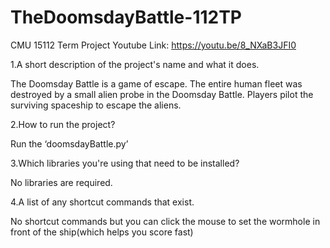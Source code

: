 # TheDoomsdayBattle-112TP
CMU 15112 Term Project  Youtube Link: https://youtu.be/8_NXaB3JFI0

1.A short description of the project's name and what it does.

The Doomsday Battle is a game of escape. The entire human fleet was destroyed by a small alien probe in the Doomsday Battle. Players pilot the surviving spaceship to escape the aliens.

2.How to run the project?

Run the ‘doomsdayBattle.py’

3.Which libraries you're using that need to be installed?

No libraries are required.

4.A list of any shortcut commands that exist. 

No shortcut commands but you can click the mouse to set the wormhole in front of the ship(which helps you score fast)
